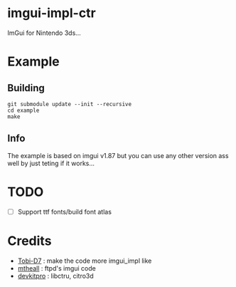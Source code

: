 # imgui-impl-ctr

ImGui for Nintendo 3ds...

# Example
## Building
```
git submodule update --init --recursive
cd example
make
```
## Info
The example is based on imgui v1.87 but you can use any other version ass well by just teting if it works...
# TODO
- [ ] Support ttf fonts/build font atlas
# Credits
- [Tobi-D7](https://github.com/Tobi-D7) : make the code more imgui_impl like
- [mtheall](https://github.com/mtheall) : ftpd's imgui code
- [devkitpro](https://github.com/devkitPro) : libctru, citro3d 